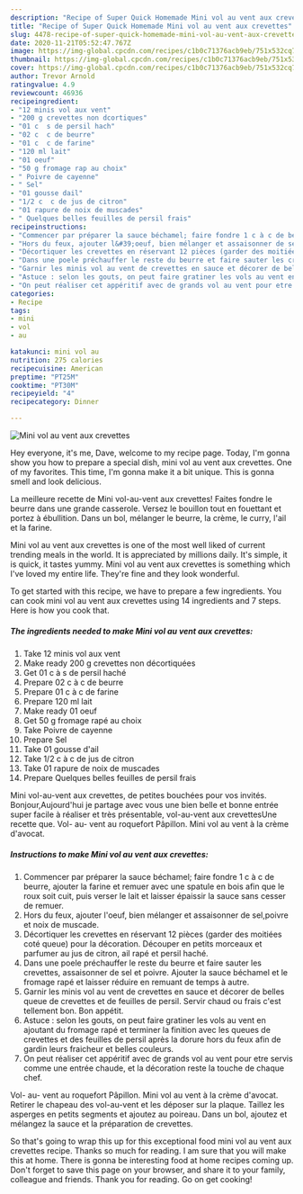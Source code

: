 ```yaml
---
description: "Recipe of Super Quick Homemade Mini vol au vent aux crevettes"
title: "Recipe of Super Quick Homemade Mini vol au vent aux crevettes"
slug: 4478-recipe-of-super-quick-homemade-mini-vol-au-vent-aux-crevettes
date: 2020-11-21T05:52:47.767Z
image: https://img-global.cpcdn.com/recipes/c1b0c71376acb9eb/751x532cq70/mini-vol-au-vent-aux-crevettes-photo-principale-de-la-recette.jpg
thumbnail: https://img-global.cpcdn.com/recipes/c1b0c71376acb9eb/751x532cq70/mini-vol-au-vent-aux-crevettes-photo-principale-de-la-recette.jpg
cover: https://img-global.cpcdn.com/recipes/c1b0c71376acb9eb/751x532cq70/mini-vol-au-vent-aux-crevettes-photo-principale-de-la-recette.jpg
author: Trevor Arnold
ratingvalue: 4.9
reviewcount: 46936
recipeingredient:
- "12 minis vol aux vent"
- "200 g crevettes non dcortiques"
- "01 c  s de persil hach"
- "02 c  c de beurre"
- "01 c  c de farine"
- "120 ml lait"
- "01 oeuf"
- "50 g fromage rap au choix"
- " Poivre de cayenne"
- " Sel"
- "01 gousse dail"
- "1/2 c  c de jus de citron"
- "01 rapure de noix de muscades"
- " Quelques belles feuilles de persil frais"
recipeinstructions:
- "Commencer par préparer la sauce béchamel; faire fondre 1 c à c de beurre, ajouter la farine et remuer avec une spatule en bois afin que le roux soit cuit, puis verser le lait et laisser épaissir la sauce sans cesser de remuer."
- "Hors du feux, ajouter l&#39;oeuf, bien mélanger et assaisonner de sel,poivre et noix de muscade."
- "Décortiquer les crevettes en réservant 12 pièces (garder des moitiées coté queue) pour la décoration. Découper en petits morceaux et parfumer au jus de citron, ail rapé et persil haché."
- "Dans une poele préchauffer le reste du beurre et faire sauter les crevettes, assaisonner de sel et poivre. Ajouter la sauce béchamel et le fromage rapé et laisser réduire en remuant de temps à autre."
- "Garnir les minis vol au vent de crevettes en sauce et décorer de belles queue de crevettes et de feuilles de persil. Servir chaud ou frais c&#39;est tellement bon. Bon appétit."
- "Astuce : selon les gouts, on peut faire gratiner les vols au vent en ajoutant du fromage rapé et terminer la finition avec les queues de crevettes et des feuilles de persil après la dorure hors du feux afin de gardin leurs fraicheur et belles couleurs."
- "On peut réaliser cet appéritif avec de grands vol au vent pour etre servis comme une entrée chaude, et la décoration reste la touche de chaque chef."
categories:
- Recipe
tags:
- mini
- vol
- au

katakunci: mini vol au 
nutrition: 275 calories
recipecuisine: American
preptime: "PT25M"
cooktime: "PT30M"
recipeyield: "4"
recipecategory: Dinner

---
```



![Mini vol au vent aux crevettes](https://img-global.cpcdn.com/recipes/c1b0c71376acb9eb/751x532cq70/mini-vol-au-vent-aux-crevettes-photo-principale-de-la-recette.jpg)

Hey everyone, it's me, Dave, welcome to my recipe page. Today, I'm gonna show you how to prepare a special dish, mini vol au vent aux crevettes. One of my favorites. This time, I'm gonna make it a bit unique. This is gonna smell and look delicious.

La meilleure recette de Mini vol-au-vent aux crevettes! Faites fondre le beurre dans une grande casserole. Versez le bouillon tout en fouettant et portez à ébullition. Dans un bol, mélanger le beurre, la crème, le curry, l&#39;ail et la farine.

Mini vol au vent aux crevettes is one of the most well liked of current trending meals in the world. It is appreciated by millions daily. It's simple, it is quick, it tastes yummy. Mini vol au vent aux crevettes is something which I've loved my entire life. They're fine and they look wonderful.


To get started with this recipe, we have to prepare a few ingredients. You can cook mini vol au vent aux crevettes using 14 ingredients and 7 steps. Here is how you cook that.

<!--inarticleads1-->

##### The ingredients needed to make Mini vol au vent aux crevettes:

1. Take 12 minis vol aux vent
1. Make ready 200 g crevettes non décortiquées
1. Get 01 c à s de persil haché
1. Prepare 02 c à c de beurre
1. Prepare 01 c à c de farine
1. Prepare 120 ml lait
1. Make ready 01 oeuf
1. Get 50 g fromage rapé au choix
1. Take  Poivre de cayenne
1. Prepare  Sel
1. Take 01 gousse d&#39;ail
1. Take 1/2 c à c de jus de citron
1. Take 01 rapure de noix de muscades
1. Prepare  Quelques belles feuilles de persil frais


Mini vol-au-vent aux crevettes, de petites bouchées pour vos invités. Bonjour,Aujourd&#39;hui je partage avec vous une bien belle et bonne entrée super facile à réaliser et très présentable, vol-au-vent aux crevettesUne recette que. Vol- au- vent au roquefort Pâpillon. Mini vol au vent à la crème d&#39;avocat. 

<!--inarticleads2-->

##### Instructions to make Mini vol au vent aux crevettes:

1. Commencer par préparer la sauce béchamel; faire fondre 1 c à c de beurre, ajouter la farine et remuer avec une spatule en bois afin que le roux soit cuit, puis verser le lait et laisser épaissir la sauce sans cesser de remuer.
1. Hors du feux, ajouter l&#39;oeuf, bien mélanger et assaisonner de sel,poivre et noix de muscade.
1. Décortiquer les crevettes en réservant 12 pièces (garder des moitiées coté queue) pour la décoration. Découper en petits morceaux et parfumer au jus de citron, ail rapé et persil haché.
1. Dans une poele préchauffer le reste du beurre et faire sauter les crevettes, assaisonner de sel et poivre. Ajouter la sauce béchamel et le fromage rapé et laisser réduire en remuant de temps à autre.
1. Garnir les minis vol au vent de crevettes en sauce et décorer de belles queue de crevettes et de feuilles de persil. Servir chaud ou frais c&#39;est tellement bon. Bon appétit.
1. Astuce : selon les gouts, on peut faire gratiner les vols au vent en ajoutant du fromage rapé et terminer la finition avec les queues de crevettes et des feuilles de persil après la dorure hors du feux afin de gardin leurs fraicheur et belles couleurs.
1. On peut réaliser cet appéritif avec de grands vol au vent pour etre servis comme une entrée chaude, et la décoration reste la touche de chaque chef.


Vol- au- vent au roquefort Pâpillon. Mini vol au vent à la crème d&#39;avocat. Retirer le chapeau des vol-au-vent et les déposer sur la plaque. Taillez les asperges en petits segments et ajoutez au poireau. Dans un bol, ajoutez et mélangez la sauce et la préparation de crevettes. 

So that's going to wrap this up for this exceptional food mini vol au vent aux crevettes recipe. Thanks so much for reading. I am sure that you will make this at home. There is gonna be interesting food at home recipes coming up. Don't forget to save this page on your browser, and share it to your family, colleague and friends. Thank you for reading. Go on get cooking!
